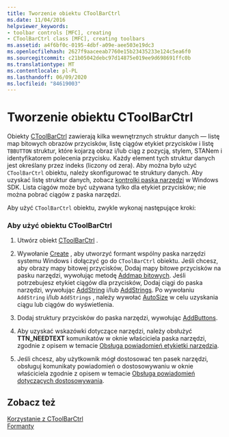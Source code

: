 ```yaml
---
title: Tworzenie obiektu CToolBarCtrl
ms.date: 11/04/2016
helpviewer_keywords:
- toolbar controls [MFC], creating
- CToolBarCtrl class [MFC], creating toolbars
ms.assetid: a4f6bf0c-0195-4dbf-a09e-aee503e19dc3
ms.openlocfilehash: 2627f9aaceeab7760e15b23435233e124c5ea6f0
ms.sourcegitcommit: c21b05042debc97d14875e019ee9d698691ffc0b
ms.translationtype: MT
ms.contentlocale: pl-PL
ms.lasthandoff: 06/09/2020
ms.locfileid: "84619003"
---
```

# <a name="creating-a-ctoolbarctrl-object"></a>Tworzenie obiektu CToolBarCtrl

Obiekty [CToolBarCtrl](reference/ctoolbarctrl-class.md) zawierają kilka wewnętrznych struktur danych — listę map bitowych obrazów przycisków, listę ciągów etykiet przycisków i listę `TBBUTTON` struktur, które kojarzą obraz i/lub ciąg z pozycją, stylem, STANem i identyfikatorem polecenia przycisku. Każdy element tych struktur danych jest określany przez indeks (liczony od zera). Aby można było użyć `CToolBarCtrl` obiektu, należy skonfigurować te struktury danych. Aby uzyskać listę struktur danych, zobacz [kontrolki paska narzędzi](controls-mfc.md) w Windows SDK. Lista ciągów może być używana tylko dla etykiet przycisków; nie można pobrać ciągów z paska narzędzi.

Aby użyć `CToolBarCtrl` obiektu, zwykle wykonaj następujące kroki:

### <a name="to-use-a-ctoolbarctrl-object"></a>Aby użyć obiektu CToolBarCtrl

1. Utwórz obiekt [CToolBarCtrl](reference/ctoolbarctrl-class.md) .

1. Wywołanie [Create](reference/ctoolbarctrl-class.md#create) , aby utworzyć formant wspólny paska narzędzi systemu Windows i dołączyć go do `CToolBarCtrl` obiektu. Jeśli chcesz, aby obrazy mapy bitowej przycisków, Dodaj mapy bitowe przycisków na pasku narzędzi, wywołując metodę [Addmap bitowych](reference/ctoolbarctrl-class.md#addbitmap). Jeśli potrzebujesz etykiet ciągów dla przycisków, Dodaj ciągi do paska narzędzi, wywołując [AddString](reference/ctoolbarctrl-class.md#addstring) i/lub [AddStrings](reference/ctoolbarctrl-class.md#addstrings). Po wywołaniu `AddString` i/lub `AddStrings` , należy wywołać [AutoSize](reference/ctoolbarctrl-class.md#autosize) w celu uzyskania ciągu lub ciągów do wyświetlenia.

1. Dodaj struktury przycisków do paska narzędzi, wywołując [AddButtons](reference/ctoolbarctrl-class.md#addbuttons).

1. Aby uzyskać wskazówki dotyczące narzędzi, należy obsłużyć **TTN_NEEDTEXT** komunikatów w oknie właściciela paska narzędzi, zgodnie z opisem w temacie [Obsługa powiadomień etykietki narzędzia](handling-tool-tip-notifications.md).

1. Jeśli chcesz, aby użytkownik mógł dostosować ten pasek narzędzi, obsługuj komunikaty powiadomień o dostosowywaniu w oknie właściciela zgodnie z opisem w temacie [Obsługa powiadomień dotyczących dostosowywania](handling-customization-notifications.md).

## <a name="see-also"></a>Zobacz też

[Korzystanie z CToolBarCtrl](using-ctoolbarctrl.md)<br/>
[Formanty](controls-mfc.md)
